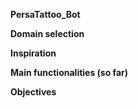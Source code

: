 **PersaTattoo_Bot** 


**Domain selection**

**Inspiration**

**Main functionalities (so far)**

**Objectives**

